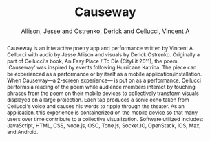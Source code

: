 --- 
title: "Causeway" 
abstract: "Causeway is an interactive poetry app and performance written by Vincent A. Cellucci with audio by Jesse Allison and visuals by Derick Ostrenko. Originally a part of Cellucci's book, An Easy Place / To Die (CityLit 2011), the poem 'Causeway' was inspired by events following Hurricane Katrina. The piece can be experienced as a performance or by itself as a mobile application/installation. When Causeway—a 2-screen experience— is put on as a performance, Cellucci performs a reading of the poem while audience members interact by touching phrases from the poem on their mobile devices to collectively transform visuals displayed on a large projection. Each tap produces a sonic echo taken from Cellucci's voice and causes his words to ripple through the theater. As an application, this experience is containerized on the mobile device so that many users over time contribute to a collective visualization. Software utilized includes: JavaScript, HTML, CSS, Node.js, OSC, Tone.js, Socket.IO, OpenStack, iOS, Max, and Android." 
address: "Atlanta, Georgia" 
author: "Allison, Jesse and Ostrenko, Derick and Cellucci, Vincent A"
webAuthor: "Jesse Allison, Derick Ostrenko, Vincent A Cellucci" 
booktitle: "Proceedings of the International Web Audio Conference" 
editor: "Freeman, Jason and Lerch, Alexander and Paradis, Matthew" 
month: "Proceedings of the International Web Audio Conference"
pages: "" 
publisher: "Georgia Tech" 
series: "WAC '16"
track: "Artwork"  
year: "2016" 
id: "2016_EA_92" 
tags: year2016
media: undefined 
pdflink: undefined
ISSN: 2663-5844
---